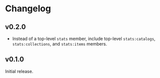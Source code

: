 # Changelog

## v0.2.0

- Instead of a top-level `stats` member, include top-level `stats:catalogs`, `stats:collections`, and `stats:items` members.

## v0.1.0

Initial release.
